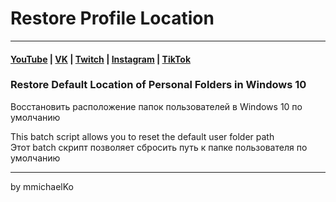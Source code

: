 # Restore Profile Location
***
#### [YouTube](https://YouTube.com/mmichaelKo) | [VK](https://VK.com/id180544766) | [Twitch](https://Twitch.tv/mmichaelKo) | [Instagram](https://Instagram.com/mmichaelKo) | [TikTok](https://TikTok.com/@mmichaelko)
### Restore Default Location of Personal Folders in Windows 10  
   Восстановить расположение папок пользователей в Windows 10 по умолчанию

This batch script allows you to reset the default user folder path  
Этот batch скрипт позволяет сбросить путь к папке пользователя по умолчанию
***
by mmichaelKo
